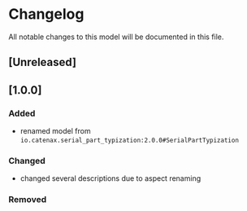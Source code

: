 # Changelog
All notable changes to this model will be documented in this file.

## [Unreleased]

## [1.0.0]
### Added
- renamed model from `io.catenax.serial_part_typization:2.0.0#SerialPartTypization`

### Changed
- changed several descriptions due to aspect renaming

### Removed
